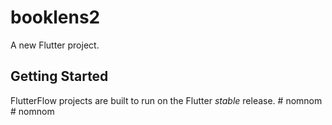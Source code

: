# booklens2

A new Flutter project.

## Getting Started

FlutterFlow projects are built to run on the Flutter _stable_ release.
#   n o m n o m  
 #   n o m n o m  
 